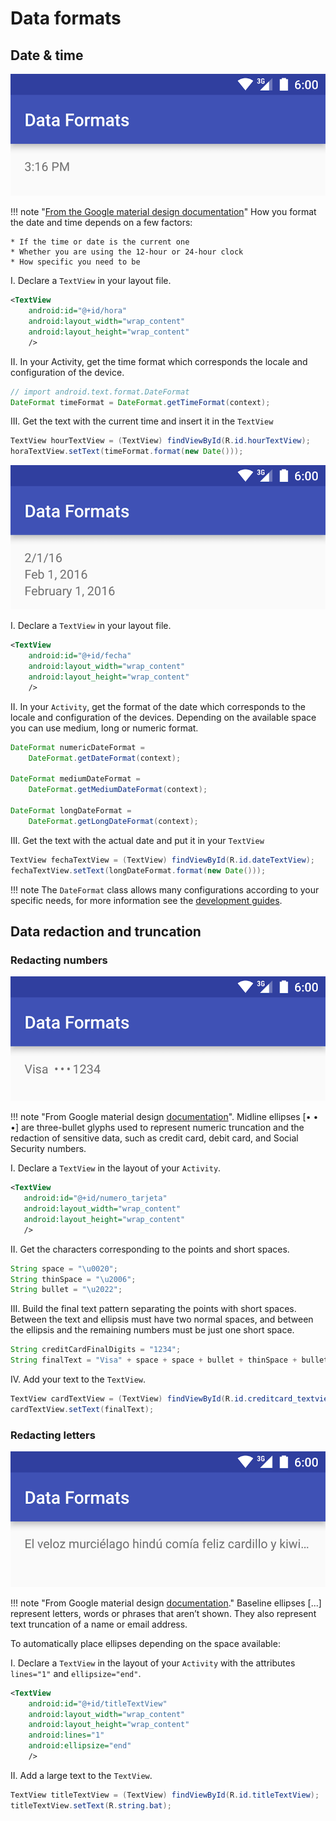 # Data formats

## Date & time

![](../images/fecha_tiempo.png)

!!! note "[From the Google material design documentation](https://material.io/guidelines/patterns/data-formats.html#)"
    How you format the date and time depends on a few factors:

    * If the time or date is the current one
    * Whether you are using the 12-hour or 24-hour clock
    * How specific you need to be

I. Declare a `TextView` in your layout file.

```xml
<TextView
    android:id="@+id/hora"
    android:layout_width="wrap_content"
    android:layout_height="wrap_content"
    />
```

II. In your Activity, get the time format which corresponds the locale and configuration of the device.

```java
// import android.text.format.DateFormat
DateFormat timeFormat = DateFormat.getTimeFormat(context);
```

III. Get the text with the current time and insert it in the  `TextView`

```java
TextView hourTextView = (TextView) findViewById(R.id.hourTextView);
horaTextView.setText(timeFormat.format(new Date()));
```

![](../images/feacha_tiempo2.png)


I. Declare a `TextView` in your layout file.

```xml
<TextView
    android:id="@+id/fecha"
    android:layout_width="wrap_content"
    android:layout_height="wrap_content"
    />
```
II. In your `Activity`, get the format of the date which corresponds to the locale and configuration of the devices. Depending on the available space you can use medium, long or numeric format.

```java
DateFormat numericDateFormat =
    DateFormat.getDateFormat(context);

DateFormat mediumDateFormat =
    DateFormat.getMediumDateFormat(context);

DateFormat longDateFormat =
    DateFormat.getLongDateFormat(context);
```

III. Get the text with the actual date and put it in your  `TextView`

```java
TextView fechaTextView = (TextView) findViewById(R.id.dateTextView);
fechaTextView.setText(longDateFormat.format(new Date()));
```

!!! note
    The `DateFormat` class allows many configurations according to your specific needs, for more information see the [development guides](http://developer.android.com/intl/es/reference/java/text/DateFormat.html).

## Data redaction and truncation

### Redacting numbers

![](../images/cd1.png)

!!! note "From Google material design [documentation](https://material.io/guidelines/patterns/data-formats.html#data-formats-data-redaction-truncation)".
    Midline ellipses [• • •] are three-bullet glyphs used to represent numeric truncation and the redaction of sensitive data, such as credit card, debit card, and Social Security numbers.

I. Declare a `TextView` in the layout of your `Activity`.

```xml
<TextView
   android:id="@+id/numero_tarjeta"
   android:layout_width="wrap_content"
   android:layout_height="wrap_content"
   />
```

II. Get the characters corresponding to the points and short spaces.

```java
String space = "\u0020";
String thinSpace = "\u2006";
String bullet = "\u2022";
```

III. Build the final text pattern separating the points with short spaces. Between the text and ellipsis must have two normal spaces, and between the ellipsis and the remaining numbers must be just one short space.

```java
String creditCardFinalDigits = "1234";
String finalText = "Visa" + space + space + bullet + thinSpace + bullet + thinSpace + bullet + thinSpace + creditCardFinalDigits;
```

IV. Add your text to the `TextView`.

```java
TextView cardTextView = (TextView) findViewById(R.id.creditcard_textview);
cardTextView.setText(finalText);
```

### Redacting letters

![](../images/cd2-1.png)

!!! note "From Google material design [documentation](https://material.io/guidelines/patterns/data-formats.html#data-formats-data-redaction-truncation)."
    Baseline ellipses [...] represent letters, words or phrases that aren’t shown. They also represent text truncation of a name or email address.

To automatically place ellipses depending on the space available:

I. Declare a `TextView` in the layout of your `Activity` with the attributes `lines="1"` and `ellipsize="end"`.

```xml
<TextView
    android:id="@+id/titleTextView"
    android:layout_width="wrap_content"
    android:layout_height="wrap_content"
    android:lines="1"
    android:ellipsize="end"
    />
```

II. Add a large text to the `TextView`.

```java
TextView titleTextView = (TextView) findViewById(R.id.titleTextView);
titleTextView.setText(R.string.bat);
```
